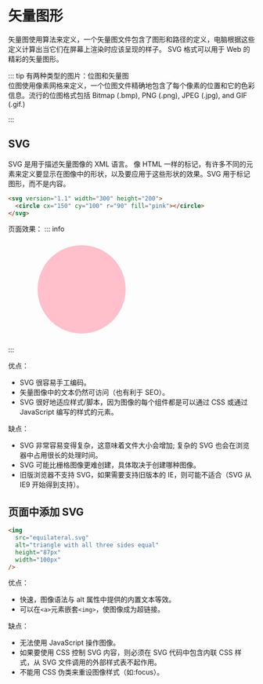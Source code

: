 # 矢量图形

矢量图使用算法来定义，一个矢量图文件包含了图形和路径的定义，电脑根据这些定义计算出当它们在屏幕上渲染时应该呈现的样子。 SVG 格式可以用于 Web 的精彩的矢量图形。

::: tip
有两种类型的图片：位图和矢量图<br/>
位图使用像素网格来定义，一个位图文件精确地包含了每个像素的位置和它的色彩信息。流行的位图格式包括 Bitmap (.bmp), PNG (.png), JPEG (.jpg), and GIF (.gif.)

:::

## SVG

SVG 是用于描述矢量图像的 XML 语言。
像 HTML 一样的标记，有许多不同的元素来定义要显示在图像中的形状，以及要应用于这些形状的效果。SVG 用于标记图形，而不是内容。

```html
<svg version="1.1" width="300" height="200">
  <circle cx="150" cy="100" r="90" fill="pink"></circle>
</svg>
```

页面效果：
::: info

<svg version="1.1" width="300" height="200">
  <circle cx="150" cy="100" r="90" fill="pink"></circle>
</svg>

:::

优点：

- SVG 很容易手工编码。
- 矢量图像中的文本仍然可访问（也有利于 SEO）。
- SVG 很好地适应样式/脚本，因为图像的每个组件都是可以通过 CSS 或通过 JavaScript 编写的样式的元素。

缺点：

- SVG 非常容易变得复杂，这意味着文件大小会增加; 复杂的 SVG 也会在浏览器中占用很长的处理时间。
- SVG 可能比栅格图像更难创建，具体取决于创建哪种图像。
- 旧版浏览器不支持 SVG，如果需要支持旧版本的 IE，则可能不适合（SVG 从 IE9 开始得到支持）。

## 页面中添加 SVG

```html
<img
  src="equilateral.svg"
  alt="triangle with all three sides equal"
  height="87px"
  width="100px"
/>
```

优点：

- 快速，图像语法与 alt 属性中提供的内置文本等效。
- 可以在`<a>`元素嵌套`<img>`，使图像成为超链接。

缺点：

- 无法使用 JavaScript 操作图像。
- 如果要使用 CSS 控制 SVG 内容，则必须在 SVG 代码中包含内联 CSS 样式，从 SVG 文件调用的外部样式表不起作用。
- 不能用 CSS 伪类来重设图像样式（如:focus）。
